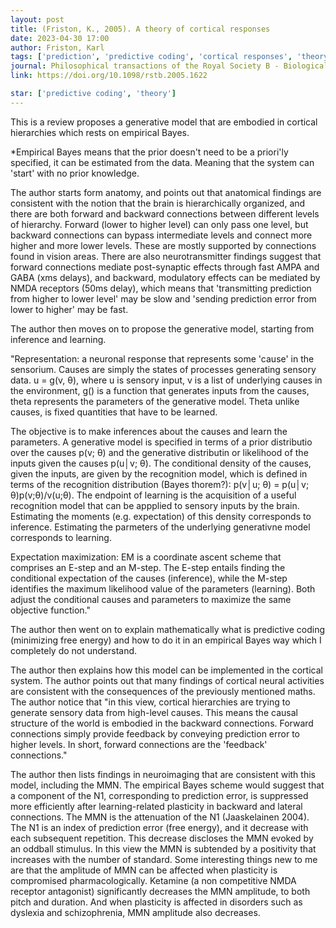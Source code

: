 ```yaml
---
layout: post
title: (Friston, K., 2005). A theory of cortical responses
date: 2023-04-30 17:00
author: Friston, Karl
tags: ['prediction', 'predictive coding', 'cortical responses', 'theory']
journal: Philosophical transactions of the Royal Society B - Biological sciences
link: https://doi.org/10.1098/rstb.2005.1622

star: ['predictive coding', 'theory']
---
```


This is a review proposes a generative model that are embodied in cortical hierarchies which rests on empirical Bayes. 

*Empirical Bayes means that the prior doesn't need to be a priori'ly specified, it can be estimated from the data. Meaning that the system can 'start' with no prior knowledge. 

The author starts form anatomy, and points out that anatomical findings are consistent with the notion that the brain is hierarchically organized, and there are both forward and backward connections between different levels of hierarchy. Forward (lower to higher level) can only pass one level, but backward connections can bypass intermediate levels and connect more higher and more lower levels. These are mostly supported by connections found in vision areas. There are also neurotransmitter findings suggest that forward connections mediate post-synaptic effects through fast AMPA and GABA (xms delays), and backward, modulatory effects can be mediated by NMDA receptors (50ms delay), which means that 'transmitting prediction from higher to lower level' may be slow and 'sending prediction error from lower to higher' may be fast. 

The author then moves on to propose the generative model, starting from inference and learning. 

"Representation: a neuronal response that represents some 'cause' in the sensorium. Causes are simply the states of processes generating sensory data.  u = g(v, θ), where u is sensory input, v is a list of underlying causes in the environment, g() is a function that generates inputs from the causes, theta represents the parameters of the generative model. Theta unlike causes, is fixed quantities that have to be learned. 

The objective is to make inferences about the causes and learn the parameters. A generative model is specified in terms of a prior distributio over the causes p(v; θ) and the generative distributin or likelihood of the inputs given the causes p(u│v; θ). The conditional density of the causes, given the inputs, are given by the recognition model, which is defined in terms of the recognition distribution (Bayes thorem?): p(v│u; θ) = p(u│v; θ)p(v;θ)/v(u;θ). The endpoint of learning is the acquisition of a useful recognition model that can be appplied to sensory inputs by the brain. Estimating the moments (e.g. expectation) of this density corresponds to inference. Estimating the parmeters of the underlying generativne model corresponds to learning. 

Expectation maximization: EM is a coordinate ascent scheme that comprises an E-step and an M-step. The E-step entails finding the conditional expectation of the causes (inference), while the M-step identifies the maximum likelihood value of the parameters (learning). Both adjust the conditional causes and parameters to maximize the same objective function."

The author then went on to explain mathematically what is predictive coding (minimizing free energy) and how to do it in an empirical Bayes way which I completely do not understand. 

The author then explains how this model can be implemented in the cortical system. The author points out that many findings of cortical neural activities are consistent with the consequences of the previously mentioned maths. The author notice that "in this view, cortical hierarchies are trying to generate sensory data from high-level causes. This means the causal structure of the world is embodied in the backward connections. Forward connections simply provide feedback by conveying prediction error to higher levels. In short, forward connections are the 'feedback' connections."

The author then lists findings in neuroimaging that are consistent with this model, including the MMN. The empirical Bayes scheme would suggest that a component of the N1, corresponding to prediction error, is suppressed more efficiently after learning-related plasticity in backward and lateral connections. The MMN is the attenuation of the N1 (Jaaskelainen 2004). The N1 is an index of prediction error (free energy), and it decrease with each subsequent repetition. This decrease discloses the MMN evoked by an oddball stimulus. In this view the MMN is subtended by a positivity that increases with the number of standard. Some interesting things new to me are that the amplitude of MMN can be affected when plasticity is compromised pharmacologically. Ketamine (a non competitive NMDA receptor antagonist) significantly decreases the MMN amplitude, to both pitch and duration. And when plasticity is affected in disorders such as dyslexia and schizophrenia, MMN amplitude also decreases. 
